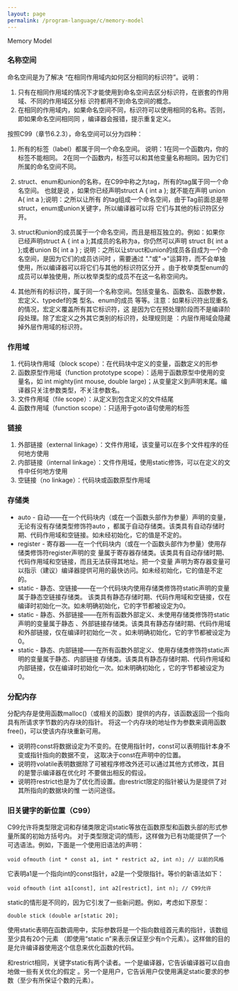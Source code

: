 ```yaml
---
layout: page
permalink: /program-language/c/memory-model
---
```


Memory Model

### 名称空间
命名空间是为了解决 “在相同作用域内如何区分相同的标识符”。说明：
1. 只有在相同作用域的情况下才能使用到命名空间去区分标识符，在嵌套的作用域、不同的作用域区分标
    识符都用不到命名空间的概念。
2. 在相同的作用域内，如果命名空间不同，标识符可以使用相同的名称。否则，即如果命名空间相同同
    ，编译器会报错，提示重复定义。

按照C99（章节6.2.3），命名空间可以分为四种：
1. 所有的标签（label）都属于同一个命名空间。 说明：1在同一个函数内，你的标签不能相同。
    2在同一个函数内，标签可以和其他变量名称相同。因为它们所属的命名空间不同。

2. struct、enum和union的名称，在C99中称之为tag，所有的tag属于同一个命名空间。 也就是说
    ，如果你已经声明struct A { int a }; 就不能在声明 union A{ int a };说明：之所以让所有
    的tag组成一个命名空间，由于Tag前面总是带struct，enum或union关键字，所以编译器可以将
    它们与其他的标识符区分开。

3. struct和union的成员属于一个命名空间，而且是相互独立的。例如：如果你已经声明struct A 
    { int a };其成员的名称为a，你仍然可以声明 struct B{ int a };或者union B{ int a }
    ; 说明：之所以让struct和union的成员各自成为一个命名空间，是因为它们的成员访问时
    ，需要通过 "."或"->"运算符，而不会单独使用，所以编译器可以将它们与其他的标识符区分开
    。由于枚举类型enum的成员可以单独使用，所以枚举类型的成员不在这一名称空间内。

4. 其他所有的标识符，属于同一个名称空间。包括变量名、函数名、函数参数，宏定义、typedef的类
    型名、enum的成员 等等。注意：如果标识符出现重名的情况，宏定义覆盖所有其它标识符，这
    是因为它在预处理阶段而不是编译阶段处理。除了宏定义之外其它类别的标识符，处理规则是
    ：内层作用域会隐藏掉外层作用域的标识符。

### 作用域

1. 代码块作用域（block scope）：在代码块中定义的变量，函数定义的形参
2. 函数原型作用域（function prototype scope）：适用于函数原型中使用的变量名，如
    int mighty(int mouse, double large)；从变量定义到声明末尾。编译器只关注参数类型，不关注参数名。
3. 文件作用域（file scope）：从定义到包含定义的文件结尾
4. 函数作用域（function scope）：只适用于goto语句使用的标签

### 链接

1. 外部链接（external linkage）：文件作用域，该变量可以在多个文件程序的任何地方使用
2. 内部链接（internal linkage）：文件作用域，使用static修饰，可以在定义的文件中任何地方使用
3. 空链接（no linkage）：代码块或函数原型作用域

### 存储类

* auto - 自动——在一个代码块内（或在一个函数头部作为参量）声明的变量，无论有没有存储类型修饰符auto
    ，都属于自动存储类。该类具有自动存储时期、代码作用域和空链接。如未经初始化，它的值是不定的。
* register - 寄存器——在一个代码块内（或在一个函数头部作为参量）使用存储类修饰符register声明的变
    量属于寄存器存储类。该类具有自动存储时期、代码作用域和空链接，而且无法获得其地址。把一个变量
    声明为寄存器变量可以指示（建议）编译器提供可用的最快访问。如未经初始化，它的值是不定的。
* static - 静态、空链接——在一个代码块内使用存储类修饰符static声明的变量属于静态空链接存储类。
    该类具有静态存储时期、代码作用域和空链接，仅在编译时初始化一次。如未明确初始化，它的字节都被设定为0。
* static - 静态、外部链接——在所有函数外部定义、未使用存储类修饰符static声明的变量属于静态
    、外部链接存储类。该类具有静态存储时期、代码作用域和外部链接，仅在编译时初始化一次
    。如未明确初始化，它的字节都被设定为0。
* static - 静态、内部链接——在所有函数外部定义、使用存储类修饰符static声明的变量属于静态、内部链接
    存储类。该类具有静态存储时期、代码作用域和内部链接，仅在编译时初始化一次。如未明确初始化
    ，它的字节都被设定为0。

### 分配内存 
分配内存是使用函数malloc()（或相关的函数）提供的内存，该函数返回一个指向具有所请求字节数的内存块的指针。
将这一个内存块的地址作为参数来调用函数free()，可以使该内存块重新可用。


* 说明符const将数据设定为不变的。在使用指针时，const可以表明指针本身不变或指针指向的数据不变，
    这取决于const在声明中的位置。
* 说明符volatile表明数据除了可被程序修改外还可以通过其他方式修改，其目的是警示编译器在优化时
    不要做出相反的假设。
* 说明符restrict也是为了优化而设置。由restrict限定的指针被认为是提供了对其所指向的数据块的惟
    一访问途径。

### 旧关键字的新位置（C99）
C99允许将类型限定词和存储类限定词static等放在函数原型和函数头部的形式参量所属的初始方括号内。
对于类型限定词的情形，这样做为已有功能提供了一个可选语法。例如，下面是一个使用旧语法的声明：

    void ofmouth (int * const a1, int * restrict a2, int n); // 以前的风格

它表明a1是一个指向int的const指针，a2是一个受限指针。等价的新语法如下：

    void ofmouth (int a1[const], int a2[restrict], int n); // C99允许

static的情形是不同的，因为它引发了一些新问题。例如，考虑如下原型：

    double stick (double ar[static 20];

使用static表明在函数调用中，实际参数将是一个指向数组首元素的指针，该数组至少具有20个元素
（即使用“static n”来表示保证至少有n个元素）。这样做的目的是允许编译器使用这个信息来优化函数的代码。

和restrict相同，关键字static有两个读者。一个是编译器，它告诉编译器可以自由地做一些有关优化的假定
。另一个是用户，它告诉用户仅使用满足static要求的参数（至少有所保证个数的元素）。
